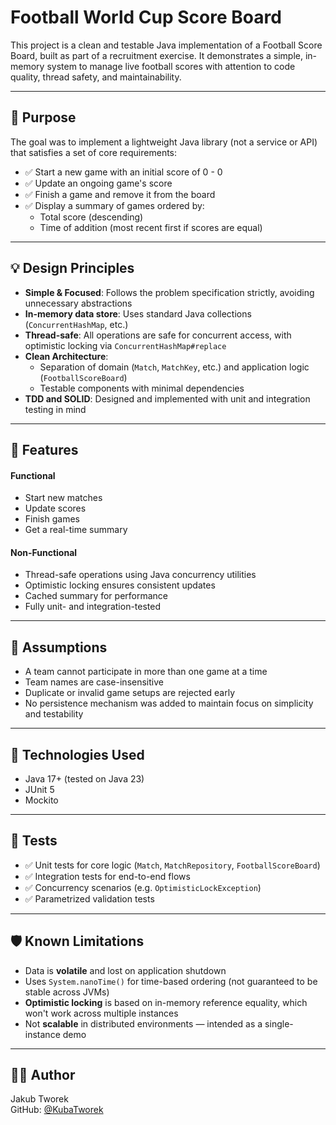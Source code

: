 # Football World Cup Score Board

This project is a clean and testable Java implementation of a Football Score Board, built as part of a recruitment exercise. It demonstrates a simple, in-memory system to manage live football scores with attention to code quality, thread safety, and maintainability.


---

## 🎯 Purpose

The goal was to implement a lightweight Java library (not a service or API) that satisfies a set of core requirements:

- ✅ Start a new game with an initial score of 0 - 0
- ✅ Update an ongoing game's score
- ✅ Finish a game and remove it from the board
- ✅ Display a summary of games ordered by:
  - Total score (descending)
  - Time of addition (most recent first if scores are equal)

---

## 💡 Design Principles
- **Simple & Focused**: Follows the problem specification strictly, avoiding unnecessary abstractions
- **In-memory data store**: Uses standard Java collections (`ConcurrentHashMap`, etc.)
- **Thread-safe**: All operations are safe for concurrent access, with optimistic locking via `ConcurrentHashMap#replace`
- **Clean Architecture**:
  - Separation of domain (`Match`, `MatchKey`, etc.) and application logic (`FootballScoreBoard`)
  - Testable components with minimal dependencies
- **TDD and SOLID**: Designed and implemented with unit and integration testing in mind

---

## 📌 Features

#### **Functional**

- Start new matches
- Update scores
- Finish games
- Get a real-time summary

#### **Non-Functional**

- Thread-safe operations using Java concurrency utilities
- Optimistic locking ensures consistent updates
- Cached summary for performance
- Fully unit- and integration-tested

---

## 📄 Assumptions

- A team cannot participate in more than one game at a time
- Team names are case-insensitive
- Duplicate or invalid game setups are rejected early
- No persistence mechanism was added to maintain focus on simplicity and testability

---

## 🔧 Technologies Used

- Java 17+ (tested on Java 23)
- JUnit 5
- Mockito

---

## 🧪 Tests

- ✅ Unit tests for core logic (`Match`, `MatchRepository`, `FootballScoreBoard`)
- ✅ Integration tests for end-to-end flows
- ✅ Concurrency scenarios (e.g. `OptimisticLockException`)
- ✅ Parametrized validation tests

---

## 🛡 Known Limitations

- Data is **volatile** and lost on application shutdown
- Uses `System.nanoTime()` for time-based ordering (not guaranteed to be stable across JVMs)
- **Optimistic locking** is based on in-memory reference equality, which won't work across multiple instances
- Not **scalable** in distributed environments — intended as a single-instance demo

---

## 👨‍💻 Author

Jakub Tworek  
GitHub: [@KubaTworek](https://github.com/KubaTworek)